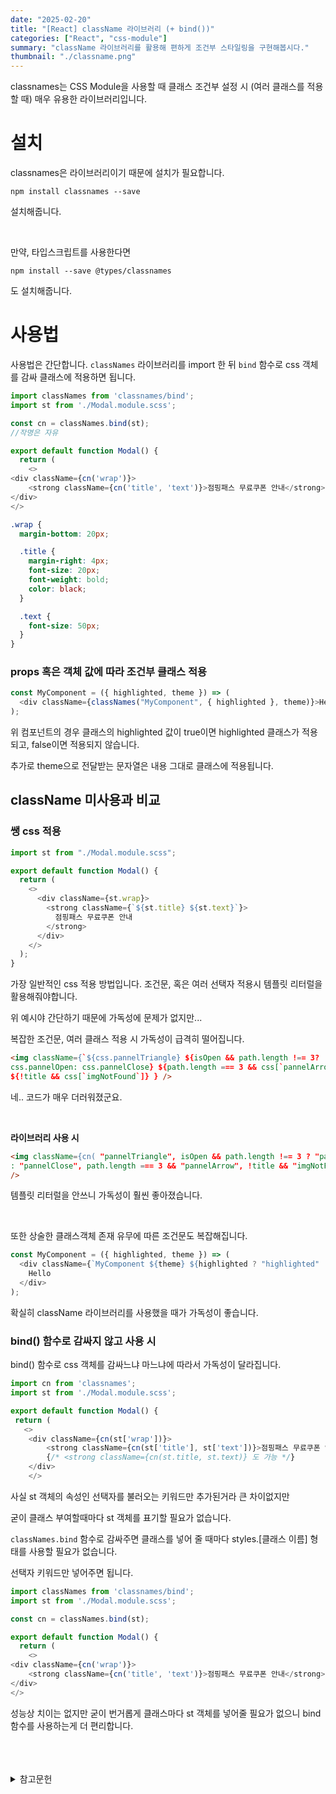 ```yaml
---
date: "2025-02-20"
title: "[React] className 라이브러리 (+ bind())"
categories: ["React", "css-module"]
summary: "className 라이브러리를 활용해 편하게 조건부 스타일링을 구현해봅시다."
thumbnail: "./classname.png"
---
```


classnames는 CSS Module을 사용할 때 클래스 조건부 설정 시 (여러 클래스를 적용할 때) 매우 유용한 라이브러리입니다.

# 설치

classnames은 라이브러리이기 때문에 설치가 필요합니다.

```shell
npm install classnames --save
```

설치해줍니다.

<br>

만약, 타입스크립트를 사용한다면

```shell
npm install --save @types/classnames
```

도 설치해줍니다.

# 사용법

사용법은 간단합니다. `classNames` 라이브러리를 import 한 뒤 `bind` 함수로 css 객체를 감싸 클래스에 적용하면 됩니다.

```js
import classNames from 'classnames/bind';
import st from './Modal.module.scss';

const cn = classNames.bind(st);
//작명은 자유

export default function Modal() {
  return (
    <>
<div className={cn('wrap')}>
    <strong className={cn('title', 'text')}>점핑패스 무료쿠폰 안내</strong>  //title, text 선택자 모두 적용
</div>
</>

```

```scss
.wrap {
  margin-bottom: 20px;

  .title {
    margin-right: 4px;
    font-size: 20px;
    font-weight: bold;
    color: black;
  }

  .text {
    font-size: 50px;
  }
}
```

### props 혹은 객체 값에 따라 조건부 클래스 적용

```js
const MyComponent = ({ highlighted, theme }) => (
  <div className={classNames("MyComponent", { highlighted }, theme)}>Hello</div>
);
```

위 컴포넌트의 경우 클래스의 highlighted 값이 true이면 highlighted 클래스가 적용되고, false이면 적용되지 않습니다.

추가로 theme으로 전달받는 문자열은 내용 그대로 클래스에 적용됩니다.

## className 미사용과 비교

### 쌩 css 적용

```js
import st from "./Modal.module.scss";

export default function Modal() {
  return (
    <>
      <div className={st.wrap}>
        <strong className={`${st.title} ${st.text}`}>
          점핑패스 무료쿠폰 안내
        </strong>
      </div>
    </>
  );
}
```

가장 일반적인 css 적용 방법입니다. 조건문, 혹은 여러 선택자 적용시 템플릿 리터럴을 활용해줘야합니다.

위 예시야 간단하기 때문에 가독성에 문제가 없지만...

복잡한 조건문, 여러 클래스 적용 시 가독성이 급격히 떨어집니다.

```html
<img className={`${css.pannelTriangle} ${isOpen && path.length !== 3?
css.pannelOpen: css.pannelClose} ${path.length === 3 && css[`pannelArrow`]}
${!title && css[`imgNotFound`]} } />
```

네.. 코드가 매우 더러워졌군요.

<br>

**라이브러리 사용 시**

```html
<img className={cn( "pannelTriangle", isOpen && path.length !== 3 ? "pannelOpen"
: "pannelClose", path.length === 3 && "pannelArrow", !title && "imgNotFound" )}
/>
```

템플릿 리터럴을 안쓰니 가독성이 훨씬 좋아졌습니다.

<br>

또한 상술한 클래스객체 존재 유무에 따른 조건문도 복잡해집니다.

```js
const MyComponent = ({ highlighted, theme }) => (
  <div className={`MyComponent ${theme} ${highlighted ? "highlighted" : ""}`}>
    Hello
  </div>
);
```

확실히 className 라이브러리를 사용했을 때가 가독성이 좋습니다.

### bind() 함수로 감싸지 않고 사용 시

bind() 함수로 css 객체를 감싸느냐 마느냐에 따라서 가독성이 달라집니다.

```js
import cn from 'classnames';
import st from './Modal.module.scss';

export default function Modal() {
 return (
   <>
    <div className={cn(st['wrap'])}>
        <strong className={cn(st['title'], st['text'])}>점핑패스 무료쿠폰 안내</strong>
        {/* <strong className={cn(st.title, st.text)} 도 가능 */}
    </div>
    </>
```

사실 st 객체의 속성인 선택자를 불러오는 키워드만 추가된거라 큰 차이없지만

굳이 클래스 부여할때마다 st 객체를 표기할 필요가 없습니다.

`classNames.bind` 함수로 감싸주면 클래스를 넣어 줄 때마다 styles.[클래스 이름] 형태를 사용할 필요가 없습니다.

선택자 키워드만 넣어주면 됩니다.

```js
import classNames from 'classnames/bind';
import st from './Modal.module.scss';

const cn = classNames.bind(st);

export default function Modal() {
  return (
    <>
<div className={cn('wrap')}>
    <strong className={cn('title', 'text')}>점핑패스 무료쿠폰 안내</strong>
</div>
</>

```

성능상 치이는 없지만 굳이 번거롭게 클래스마다 st 객체를 넣어줄 필요가 없으니 bind 함수를 사용하는게 더 편리합니다.

<br>
<br>
<br>

<details>

<summary>참고문헌</summary>

<div markdown="1">

https://velog.io/@dooreplay/classNamesCSS-Modules

https://velog.io/@jinhengxi/React-classnames

</div>

</details>
